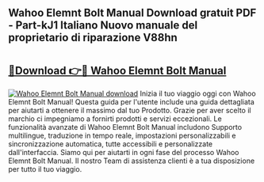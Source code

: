 ## Wahoo Elemnt Bolt Manual Download gratuit PDF - Part-kJ1 Italiano Nuovo manuale del proprietario di riparazione V88hn

# <h2><a href="http://dfb54w.blite.top/?on=Wahoo+Elemnt+Bolt+Manual">🔗Download 👉🔴 Wahoo Elemnt Bolt Manual</a></h2>

[![Wahoo Elemnt Bolt Manual download](https://i.imgur.com/lujVjoI.png)](http://dfb54w.blite.top/?on=Wahoo+Elemnt+Bolt+Manual)
Inizia il tuo viaggio oggi con Wahoo Elemnt Bolt Manual! Questa guida per l'utente include una guida dettagliata per aiutarti a ottenere il massimo dal tuo Prodotto. Grazie per aver scelto il marchio ci impegniamo a fornirti prodotti e servizi eccezionali. Le funzionalità avanzate di Wahoo Elemnt Bolt Manual includono Supporto multilingue, traduzione in tempo reale, impostazioni personalizzabili e sincronizzazione automatica, tutte accessibili e personalizzate dall'interfaccia. Siamo qui per aiutarti in ogni fase del processo Wahoo Elemnt Bolt Manual. Il nostro Team di assistenza clienti è a tua disposizione per tutto il tuo viaggio.
